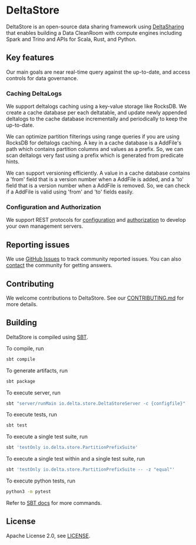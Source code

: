 # DeltaStore

DeltaStore is an open-source data sharing framework using [DeltaSharing](https://delta.io/sharing) that enables building a Data CleanRoom with compute engines including Spark and Trino and APIs for Scala, Rust, and Python.

## Key features

Our main goals are near real-time query against the up-to-date, and access controls for data governance.

### Caching DeltaLogs

We support deltalogs caching using a key-value storage like RocksDB. We create a cache database per each deltatable, and update newly appended deltalogs to the cache database incrementally and periodically to keep the up-to-date.

We can optimize partition filterings using range queries if you are using RocksDB for deltalogs caching. A key in a cache database is a AddFile's path which contains partition columns and values as a prefix. So, we can scan deltalogs very fast using a prefix which is generated from predicate hints.

We can support versioning efficiently. A value in a cache database contains a 'from' field that is a version number when a AddFile is added, and a 'to' field that is a version number when a AddFile is removed. So, we can check if a AddFile is valid using 'from' and 'to' fields easily.

### Configuration and Authorization

We support REST protocols for [configuration](https://github.com/dataplatform-lab/deltastore/blob/main/docs/ConfigServer.md) and [authorization](https://github.com/dataplatform-lab/deltastore/blob/main/docs/AuthZServer.md) to develop your own management servers.

## Reporting issues

We use [GitHub Issues](https://github.com/dataplatform-lab/deltastore/issues) to track community reported issues. You can also [contact](#community) the community for getting answers.

## Contributing

We welcome contributions to DeltaStore. See our [CONTRIBUTING.md](https://github.com/dataplatform-lab/deltastore/blob/main/CONTRIBUTING.md) for more details.

## Building

DeltaStore is compiled using [SBT](https://www.scala-sbt.org/1.x/docs/Command-Line-Reference.html).

To compile, run

```bash
sbt compile
```

To generate artifacts, run

```bash
sbt package
```

To execute server, run

```bash
sbt "server/runMain io.delta.store.DeltaStoreServer -c {configfile}"
```

To execute tests, run

```bash
sbt test
```

To execute a single test suite, run

```bash
sbt 'testOnly io.delta.store.PartitionPrefixSuite'
```

To execute a single test within and a single test suite, run

```bash
sbt 'testOnly io.delta.store.PartitionPrefixSuite -- -z "equal"'
```

To execute python tests, run

```bash
python3 -m pytest
```

Refer to [SBT docs](https://www.scala-sbt.org/1.x/docs/Command-Line-Reference.html) for more commands.

## License

Apache License 2.0, see [LICENSE](https://github.com/dataplatform-lab/deltastore/blob/main/LICENSE.txt).

